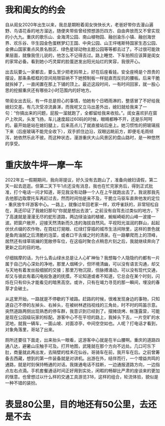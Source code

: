 # 我和闺女的约会
自从闺女2020年出生以来，我总是期盼着闺女快快长大，老爸好带你去漫山遍野、鸟语花香的地方溜达，随便夹带些曾经预想游历四方、自由奔放而又不曾实现的小九九。重庆的歌乐山、金海湾公园、南山植物园、融创渝乐小镇、融创海世界、欢乐谷、华生园金色蛋糕梦幻王国、中央公园、山王坪喀斯特国家生态公园、金佛山国家重点风景名胜区、绿色星球动物主题公园等等都去过了。不过很可能效果层面，就像我侄儿说的，他怎么不记得去过。路上睡觉、下车拍照应该算是闺女的家常必备。看到她小巧灵犀的脸蛋迸发出阳光灿烂的笑容，我很开心。

出去玩要么一家都去，要么至少把老妈带上，好在后座看娃。安全座椅是个昂贵的摆设，那条条框框的空间局限容纳不下她预制板一样挺直而反抗的腰板。后来干脆就拆掉了，一直闲置在那上下铺的顶上。最近这段时间，一有时间回家，就一股心思的挖掘重庆还有哪些2小时范围内的好地方。

带闺女出去玩，有一件总是担心的事情，怕她有个日晒雨淋的，整感冒了不好给我媳妇交差。有几次受凉流鼻涕，而我呢又立马出差外出，媳妇就给我来了一句：“你搞出来的问题，屁股一溜就跑了，全都留给我来收拾。”。闺女喜欢扒在窗户上吹风，头发飞扬，车儿速度超过60码的时候，眼睛都睁不开，还是乐呵呵的。最开始是站在媳妇腿上，后来高点儿了就直接站后座上。她习惯性的把玻璃摇下来（后座玻璃不能完全收下），双手抓住边沿，双眼远眺前方，即便毛毛雨倾泻，她依然乐此不彼。而这种状态，漫游重庆大山风景区的盘山路时，是一种悠然的享受。

# 重庆放牛坪一摩一车
2022年五一假期期间，我向哥提议，好久没有去跑山了，准备向媳妇请假，第二天一起去逛逛。但第二天下午1点还没有消息，我也在忙完家务后，得到正式批准，打个电话一问才知道，哥见我没有动静一个人在上午就跑出去了。我说那我先去他那边取摩托车再赶过去，然而时间怕是来不及，干脆立马驱车直奔他发的定位 - 重庆放牛坪游客中心。一路上，就像过年回老家一样，欢呼雀跃的，非常轻松自在，真还印证了我媳妇那句“你就是想出去浪”。之前没有自驾去过类似的地方，下了高速就是漫漫无尽的蛇形道路，两边绿油油的植被，蜿蜒崎岖的山峰一波接一波。把窗户敞开，迎接天然清新而久违的海拔自然风。平视阳光滋润的群山，起起伏伏点缀的农作物，在霓虹灯晃眼、红绿灯穿插的城市生活间隙里，这样的景色就是鱼肉油腻之后清脆的泡菜，或者口干舌燥之时的清泉。在一路攀爬而上的顶峰，居然还有绿草斑斓的宽敞停车位，在这临时聚合点稍息片刻之后，我就继续奔向了更新之后的目的地。

仔细揣摩的话，为什么青山绿水总是让人心旷神怡？我想每个人隐隐约约都有一片属于自己内心深处的净地，那里人烟稀少，但环境清幽，可以没有语言沟通，却又与天地有着发丝般细腻的交接；那里万物沉寂，但脉搏涌动，可以没有现代交通，却又与彼此有着闪电般急速的抚摸。不论知道或者不知道，它总会在某个时刻，闪烁在只有仰头才能看见的暗黑高空。或许，只有在竭力寻觅的那一瞬间，埋没的春芽才会破土。

从这里开始，一路就是不停歇的下坡路。赶路的时候，很难发现身边的事物，只知道自己不停的左掉头、右掉头，在被树林遮挡视线的三角处，时不时的鸣笛示意。突然道路两侧出现熟悉的停车群，我意识到已经到了。摆摊烧烤、帐篷露营，可能是现在公园级玩家的标配。游客中心不在平坦的路上，我掉头下去，一片空旷的水泥地，就我一辆车，一面山坡、对面凉亭，中间空空如也。人呢？打电话才看到，对象角落里，哥站了出来。

厕所还要往下面走，出来抬头一眼看，这游客中心就是在半山腰啊。重庆的道路四通八达，避暑山庄触手可及。打开地图，武隆就在那个方向不远处。几口可乐下肚，商量就此再出发，去隔壁的桂禾花仙谷。哥骑车在前，我开车在后。之前曾筹备去西藏，想到的第一件装备就是对讲机。出游在外，结伴而行，一个增益共鸣的通路，就是时刻保持畅通的对话。我拨通电话不挂断，一边通报道路方向，一边指点左右点滴。手机套餐通话时间正好用到实处，闲暇的畅聊比严肃的座谈来的更加的惬意。也曾想过以什么样的交通工具游览318，这样的组合，轮流体验，貌似是一种不错的装扮。

# 表显80公里，目的地还有50公里，去还是不去

